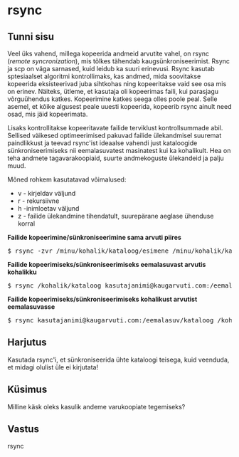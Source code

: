 ﻿# rsync

## Tunni sisu

Veel üks vahend, millega kopeerida andmeid arvutite vahel, on rsync (*remote syncronization*), mis tõlkes tähendab kaugsünkroniseerimist. Rsync ja scp on väga sarnased, kuid leidub ka suuri erinevusi. Rsync kasutab sptesiaalset algoritmi kontrollimaks, kas andmed, mida soovitakse kopeerida eksisteerivad juba sihtkohas ning kopeeritakse vaid see osa mis on erinev. Näiteks, ütleme, et kasutaja oli kopeerimas faili, kui parasjagu võrguühendus katkes. Kopeerimine katkes seega olles poole peal. Selle asemel, et kõike algusest peale uuesti kopeerida, kopeerib rsync ainult need osad, mis jäid kopeerimata.

Lisaks kontrollitakse kopeeritavate failide terviklust kontrollsummade abil. Sellised väikesed optimeerimised pakuvad failide ülekandmisel suuremat paindlikkust ja teevad rsync'ist ideaalse vahendi just kataloogide sünkroniseerimiseks nii eemalasuvatest masinatest kui ka kohalikult. Hea on teha andmete tagavarakoopiaid, suurte andmekoguste ülekandeid ja palju muud.

Mõned rohkem kasutatavad võimalused:

<ul>
<li>v - kirjeldav väljund</li>
<li>r - rekursiivne</li>
<li>h -inimloetav väljund</li>
<li>z - failide ülekandmine tihendatult, suurepärane aeglase ühenduse korral</li>
</ul>

<b>Failide kopeerimine/sünkroniseerimine sama arvuti piires</b>

<pre>$ rsync -zvr /minu/kohalik/kataloog/esimene /minu/kohalik/kataloog/teine</pre>

<b>Failide kopeerimiseks/sünkroniseerimiseks eemalasuvast arvutis kohalikku</b>

<pre>$ rsync /kohalik/kataloog kasutajanimi@kaugarvuti.com:/eemalasuv/kataloog</pre>

<b>Failide kopeerimiseks/sünkroniseerimiseks kohalikust arvutist eemalasuvasse</b>

<pre>$ rsync kasutajanimi@kaugarvuti.com:/eemalasuv/kataloog /kohalik/kataloog</pre>

## Harjutus

Kasutada rsync'i, et sünkroniseerida ühte kataloogi teisega, kuid veenduda, et midagi olulist üle ei kirjutata!

## Küsimus

Milline käsk oleks kasulik andeme varukoopiate tegemiseks?

## Vastus

rsync
